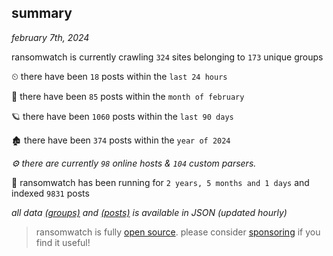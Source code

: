 
## summary
_february 7th, 2024_

ransomwatch is currently crawling `324` sites belonging to `173` unique groups

⏲ there have been `18` posts within the `last 24 hours`

🦈 there have been `85` posts within the `month of february`

🪐 there have been `1060` posts within the `last 90 days`

🏚 there have been `374` posts within the `year of 2024`

_⚙️ there are currently `98` online hosts & `104` custom parsers._

🦕 ransomwatch has been running for `2 years, 5 months and 1 days` and indexed `9831` posts

_all data  [(groups)](http://ransomwhat.telemetry.ltd/groups) and [(posts)](http://ransomwhat.telemetry.ltd/posts) is available in JSON (updated hourly)_

> ransomwatch is fully [open source](https://github.com/joshhighet/ransomwatch#ransomwatch--). please consider [sponsoring](https://github.com/sponsors/joshhighet) if you find it useful!
